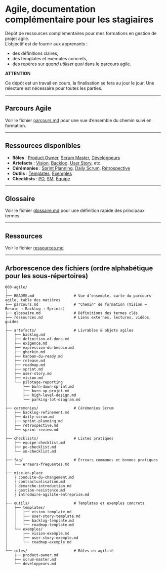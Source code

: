 # Agile, documentation complémentaire pour les stagiaires

Dépôt de ressources complémentaires pour mes formations en gestion de projet agile.  
L’objectif est de fournir aux apprenants :  
- des définitions claires,  
- des templates et exemples concrets,  
- des repères sur *quand utiliser quoi* dans le parcours agile.  

**ATTENTION** 

Ce dépôt est un travail en cours, la finalisation se fera au jour le jour. Une relecture est nécessaire pour toutes les parties.

---

## Parcours Agile  

Voir le fichier [parcours.md](parcours.md) pour une vue d’ensemble du chemin suivi en formation.  

---

## Ressources disponibles  

- **Rôles** : [Product Owner](roles/product-owner.md), [Scrum Master](roles/scrum-master.md), [Développeurs](roles/developpeurs.md)  
- **Artefacts** : [Vision](artefacts/vision.md), [Backlog](artefacts/backlog.md), [User Story](artefacts/user-story.md), etc.  
- **Cérémonies** : [Sprint Planning](ceremonies/sprint-planning.md), [Daily Scrum](ceremonies/daily-scrum.md), [Rétrospective](ceremonies/retrospective.md)  
- **Outils** : [Templates](outils/templates), [Exemples](outils/exemples)  
- **Checklists** : [PO](checklists/po-checklist.md), [SM](checklists/sm-checklist.md), [Équipe](checklists/equipe-checklist.md)  

---

## Glossaire  

Voir le fichier [glossaire.md](glossaire.md) pour une définition rapide des principaux termes.  

---

## Ressources   

Voir le fichier [ressources.md](./ressources.md)

--- 

## Arborescence des fichiers (ordre alphabétique pour les sous-répertoires)

```
000-agile/
│
├── README.md                  # Vue d’ensemble, carte du parcours agile, table des matières
├── parcours.md                # "Chemin" de formation (Vision → Besoin → Backlog → Sprints)
├── glossaire.md               # Définitions des termes clés
├── ressources.md              # Liens externes, lectures, vidéos, guides
│
├── artefacts/                 # Livrables & objets agiles
│   ├── backlog.md
│   ├── definition-of-done.md
│   ├── exigence.md
│   ├── expression-du-besoin.md
│   ├── gherkin.md
│   ├── kanban-du-ready.md
│   ├── release.md
│   ├── roadmap.md
│   ├── sprint.md
│   ├── user-story.md
│   ├── vision.md
│   └── pilotage-reporting
│       ├── burn-down-sprint.md
│       ├── burn-up-projet.md
│       ├── high-level-design.md
│       └── parking-lot-diagram.md
│
├── ceremonies/                # Cérémonies Scrum
│   ├── backlog-refinement.md
│   ├── daily-scrum.md
│   ├── sprint-planning.md
│   ├── retrospective.md
│   └── sprint-review.md
│
├── checklists/                # Listes pratiques
│   ├── equipe-checklist.md
│   ├── po-checklist.md
│   └── sm-checklist.md
│
├── faq/                       # Erreurs communes et bonnes pratiques
│   └── erreurs-frequentes.md
│
├── mise-en-place
│   ├ conduite-du-changement.md
│   ├ contractualisation.md
│   ├ demarche-introduction.md
│   ├ gestion-resistance.md
│   ├ introduire-agilite-entreprise.md
│
├── outils/                    # Templates et exemples concrets
│   ├── templates/
│   │   ├── vision-template.md
│   │   ├── user-story-template.md
│   │   ├── backlog-template.md
│   │   └── roadmap-template.md
│   └── exemples/
│       ├── vision-exemple.md
│       ├── user-story-exemple.md
│       └── roadmap-exemple.md
│
└── roles/                     # Rôles en agilité
    ├── product-owner.md
    ├── scrum-master.md
    └── developpeurs.md
```